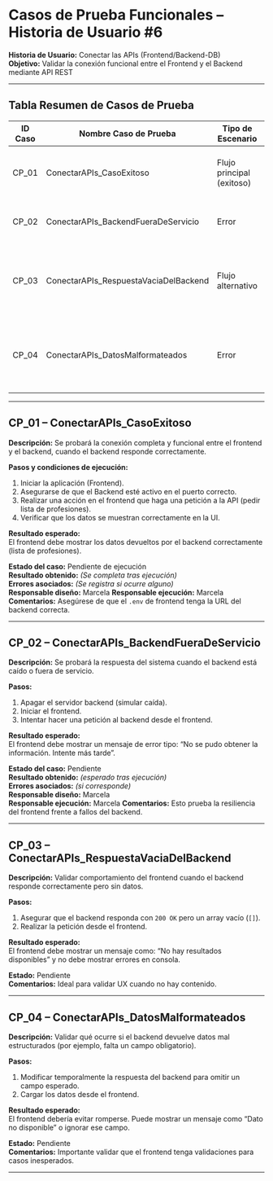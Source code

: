 # Casos de Prueba Funcionales – Historia de Usuario #6
**Historia de Usuario:** Conectar las APIs (Frontend/Backend-DB)  
**Objetivo:** Validar la conexión funcional entre el Frontend y el Backend mediante API REST

---

## Tabla Resumen de Casos de Prueba

| ID Caso | Nombre Caso de Prueba                  | Tipo de Escenario       | Resultado Esperado                           | Estado  |
|---------|-----------------------------------------|--------------------------|-----------------------------------------------|---------|
| CP_01   | ConectarAPIs_CasoExitoso                  | Flujo principal (exitoso)  | Frontend consume y muestra datos del backend  | Pendiente |
| CP_02   | ConectarAPIs_BackendFueraDeServicio     | Error                    | Mensaje de error al no recibir respuesta      | Pendiente |
| CP_03   | ConectarAPIs_RespuestaVaciaDelBackend   | Flujo alternativo        | Frontend maneja sin romperse la respuesta vacía | Pendiente |
| CP_04   | ConectarAPIs_DatosMalformateados        | Error                    | Frontend muestra mensaje de error o ignora campo inválido | Pendiente |

---

## CP_01 – ConectarAPIs_CasoExitoso

**Descripción:** Se probará la conexión completa y funcional entre el frontend y el backend, cuando el backend responde correctamente.

**Pasos y condiciones de ejecución:**
1. Iniciar la aplicación (Frontend).
2. Asegurarse de que el Backend esté activo en el puerto correcto.
3. Realizar una acción en el frontend que haga una petición a la API (pedir lista de profesiones).
4. Verificar que los datos se muestran correctamente en la UI.

**Resultado esperado:**  
El frontend debe mostrar los datos devueltos por el backend correctamente (lista de profesiones).

**Estado del caso:** Pendiente de ejecución  
**Resultado obtenido:** *(Se completa tras ejecución)*  
**Errores asociados:** *(Se registra si ocurre alguno)*  
**Responsable diseño:** Marcela 
**Responsable ejecución:** Marcela 
**Comentarios:** Asegúrese de que el `.env` de frontend tenga la URL del backend correcta.

---

## CP_02 – ConectarAPIs_BackendFueraDeServicio

**Descripción:** Se probará la respuesta del sistema cuando el backend está caído o fuera de servicio.

**Pasos:**
1. Apagar el servidor backend (simular caída).
2. Iniciar el frontend.
3. Intentar hacer una petición al backend desde el frontend.

**Resultado esperado:**  
El frontend debe mostrar un mensaje de error tipo: “No se pudo obtener la información. Intente más tarde”.

**Estado del caso:** Pendiente  
**Resultado obtenido:** *(esperado tras ejecución)*  
**Errores asociados:** *(si corresponde)*  
**Responsable diseño:** Marcela  
**Responsable ejecución:** Marcela
**Comentarios:** Esto prueba la resiliencia del frontend frente a fallos del backend.

---

## CP_03 – ConectarAPIs_RespuestaVaciaDelBackend

**Descripción:** Validar comportamiento del frontend cuando el backend responde correctamente pero sin datos.

**Pasos:**
1. Asegurar que el backend responda con `200 OK` pero un array vacío (`[]`).
2. Realizar la petición desde el frontend.

**Resultado esperado:**  
El frontend debe mostrar un mensaje como: “No hay resultados disponibles” y no debe mostrar errores en consola.

**Estado:** Pendiente  
**Comentarios:** Ideal para validar UX cuando no hay contenido.

---

## CP_04 – ConectarAPIs_DatosMalformateados

**Descripción:** Validar qué ocurre si el backend devuelve datos mal estructurados (por ejemplo, falta un campo obligatorio).

**Pasos:**
1. Modificar temporalmente la respuesta del backend para omitir un campo esperado.
2. Cargar los datos desde el frontend.

**Resultado esperado:**  
El frontend debería evitar romperse. Puede mostrar un mensaje como “Dato no disponible” o ignorar ese campo.

**Estado:** Pendiente  
**Comentarios:** Importante validar que el frontend tenga validaciones para casos inesperados.

---